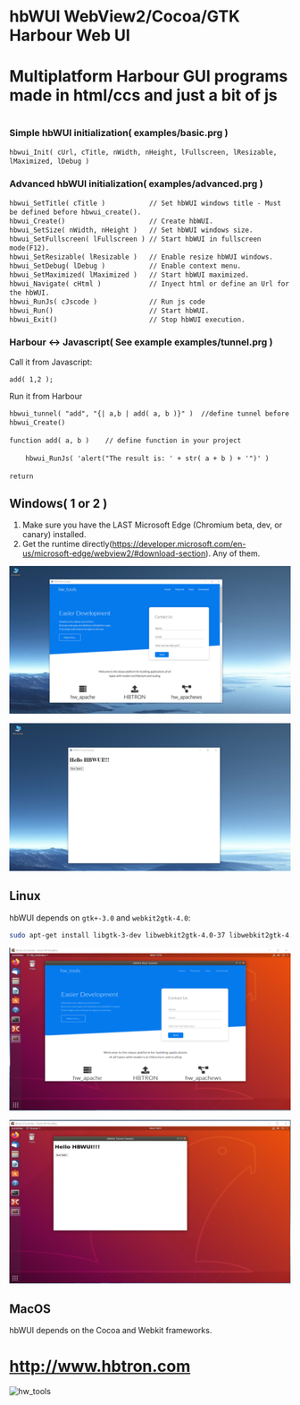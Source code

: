 # hbWUI WebView2/Cocoa/GTK Harbour Web UI
#
# Multiplatform Harbour GUI programs made in html/ccs and just a bit of js
#

### Simple hbWUI initialization( examples/basic.prg )

    hbwui_Init( cUrl, cTitle, nWidth, nHeight, lFullscreen, lResizable, lMaximized, lDebug )

### Advanced hbWUI initialization( examples/advanced.prg )

    hbwui_SetTitle( cTitle )           // Set hbWUI windows title - Must be defined before hbwui_create().
    hbwui_Create()                     // Create hbWUI.
    hbwui_SetSize( nWidth, nHeight )   // Set hbWUI windows size.
    hbwui_SetFullscreen( lFullscreen ) // Start hbWUI in fullscreen mode(F12).
    hbwui_SetResizable( lResizable )   // Enable resize hbWUI windows.
    hbwui_SetDebug( lDebug )           // Enable context menu.
    hbwui_SetMaximized( lMaximized )   // Start hbWUI maximized.
    hbwui_Navigate( cHtml )            // Inyect html or define an Url for the hbWUI.
    hbwui_RunJs( cJscode )             // Run js code
    hbwui_Run()                        // Start hbWUI.
    hbwui_Exit()                       // Stop hbWUI execution.

### Harbour <-> Javascript( See example examples/tunnel.prg )

Call it from Javascript:

    add( 1,2 ); 

Run it from Harbour

    hbwui_tunnel( "add", "{| a,b | add( a, b )}" )  //define tunnel before hbwui_Create()

    function add( a, b )    // define function in your project

        hbwui_RunJs( 'alert("The result is: ' + str( a + b ) + '")' )

    return     
    
## Windows( 1 or 2 ) 

1) Make sure you have the LAST Microsoft Edge (Chromium beta, dev, or canary) installed.
2) Get the runtime directly(https://developer.microsoft.com/en-us/microsoft-edge/webview2/#download-section). Any of them.

<p align="center"><img alt="linux" src="examples/screenshots/Windows1.png"></p>
<p align="center"><img alt="linux" src="examples/screenshots/Windows2.png"></p>

## Linux

hbWUI depends on `gtk+-3.0` and `webkit2gtk-4.0`:

```sh
sudo apt-get install libgtk-3-dev libwebkit2gtk-4.0-37 libwebkit2gtk-4.0-dev
```
<p align="center"><img alt="linux" src="examples/screenshots/ubuntu1.png"></p>
<p align="center"><img alt="linux" src="examples/screenshots/ubuntu2.png"></p>

## MacOS

hbWUI depends on the Cocoa and Webkit frameworks.

# http://www.hbtron.com
<img src="http://www.hbtron.com/hwtools512.png" width="250" title="hw_tools">
